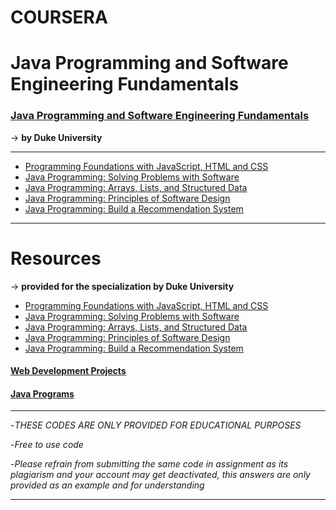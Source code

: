 # COURSERA
# Java Programming and Software Engineering Fundamentals

### [Java Programming and Software Engineering Fundamentals](https://www.coursera.org/specializations/java-programming) ###
   -> **by Duke University**

- - - - 
   
  * [Programming Foundations with JavaScript, HTML and CSS](https://www.coursera.org/learn/duke-programming-web?specialization=java-programming)
  * [Java Programming: Solving Problems with Software](https://www.coursera.org/learn/java-programming?specialization=java-programming)
  * [Java Programming: Arrays, Lists, and Structured Data](https://www.coursera.org/learn/java-programming-arrays-lists-data?specialization=java-programming)
  * [Java Programming: Principles of Software Design](https://www.coursera.org/learn/java-programming-design-principles?specialization=java-programming)
  * [Java Programming: Build a Recommendation System](https://www.coursera.org/learn/java-programming-recommender?specialization=java-programming)

- - - -

# Resources 
   -> **provided for the specialization by Duke University**

  * [Programming Foundations with JavaScript, HTML and CSS](https://www.dukelearntoprogram.com//course1/index.php)
  * [Java Programming: Solving Problems with Software](https://www.dukelearntoprogram.com//course2/index.php)
  * [Java Programming: Arrays, Lists, and Structured Data](https://www.dukelearntoprogram.com//course3/index.php)
  * [Java Programming: Principles of Software Design](https://www.dukelearntoprogram.com//course4/index.php)
  * [Java Programming: Build a Recommendation System](https://www.dukelearntoprogram.com//course5/index.php)

#### [Web Development Projects](https://github.com/Phantom-fs/Web-Development)
#### [Java Programs](https://github.com/Phantom-fs/Java-Programs)

- - - -


-*THESE CODES ARE ONLY PROVIDED FOR EDUCATIONAL PURPOSES*

-*Free to use code*

-*Please refrain from submitting the same code in assignment as its plagiarism and your account may get deactivated, this answers are only provided as an example and for understanding*

- - - -
